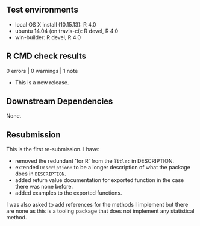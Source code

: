 ## Test environments

* local OS X install (10.15.13): R 4.0
* ubuntu 14.04 (on travis-ci): R devel, R 4.0
* win-builder: R devel, R 4.0

## R CMD check results

0 errors | 0 warnings | 1 note

* This is a new release.

## Downstream Dependencies

None.

## Resubmission 

This is the first re-submission. I have: 

- removed the redundant 'for R' from the `Title:` in DESCRIPTION.
- extended `Description:` to be a longer description of what the package does in 
  `DESCRIPTION`.
- added return value documentation for exported function in the case there was 
  none before.
- added examples to the exported functions.

I was also asked to add references for the methods I implement but there are 
none as this is a tooling package that does not implement any statistical 
method.
